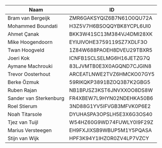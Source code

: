 |Naam|ID|
|---|---|
|Bram van Bergeijk|ZMR6GAKSYQIZ6B7N61O0QU72A|
|Mohammed Boundati|H3Z5V7H6BSOQQYBK8YCPL6UI0|
|Ahmet Çanak|BKK3W41SC13M384VJ4DMI28XK|
|Mike Hoogendoorn|EYIUIVOHE3759119SZ7XDLF3O|
|Twan Hoogveld|1Z84W688PAOEH8DVEU29TBXR5|
|Joeri Kok|ICNFB1SCLSELMG6H16JETZG7Q|
|Aymane Machrouki|83LJVMTB0E3X0AGQND7CJGIN8|
|Trevor Oosterhout|ARCEATLNWE2TVZ6HMCKO07GY5|
|Berke Özmuk|59RIKQKP3891BZOQ3B7K2GBG5|
|Ruben Rajan|NB1BPJSZ3KST6JNVXXOO8DS8W|
|Sander van Sterkenburg|FR4XBEW7L9HYN02NDEHKA50B6|
|Roel Stierum|3ND88G1YV5IFVGB3MFVK0P6E2|
|Noah Titarsole|DYUHASPA3OPSLH5E3X6G3OS40|
|Tjez van Tuijl|W54HZ60G9WD74FUWLY0I9F29Z|
|Marius Versteegen|EH9FXJIXSB9WBUP5M1Y5PQASA|
|Stijn van Wijk|HPF3K94Y1IHZOR0ZV4LP7VZCY|
